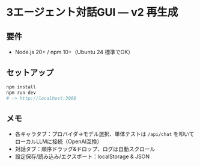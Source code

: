 # 3エージェント対話GUI — v2 再生成

## 要件
- Node.js 20+ / npm 10+（Ubuntu 24 標準でOK）

## セットアップ
```bash
npm install
npm run dev
# -> http://localhost:3000
```
## メモ
- 各キャラタブ：プロバイダ→モデル選択、単体テストは `/api/chat` を叩いてローカルLLMに接続（OpenAI互換）
- 対話タブ：順序ドラッグ&ドロップ、ログは自動スクロール
- 設定保存/読み込み/エクスポート：localStorage & JSON
